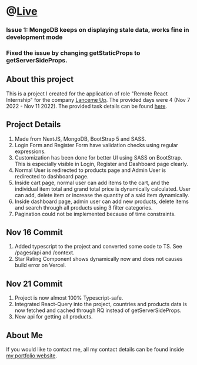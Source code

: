 # @[Live](https://lancemeuptask.vercel.app/login)

### Issue 1: MongoDB keeps on displaying stale data, works fine in development mode

### Fixed the issue by changing getStaticProps to getServerSideProps.

## About this project

This is a project I created for the application of role "Remote React Internship" for the company [Lanceme Up](https://www.linkedin.com/company/lanceme-up/). The provided days were 4 (Nov 7 2022 - Nov 11 2022). The provided task details can be found [here](https://docs.google.com/document/d/1s9vq8AGii-7oh-9_WoAjMOC0Ow-wErFsYlZvUJjyte8/edit).

## Project Details

1. Made from NextJS, MongoDB, BootStrap 5 and SASS.
2. Login Form and Register Form have validation checks using regular expressions.
3. Customization has been done for better UI using SASS on BootStrap.
   This is especially visible in Login, Register and Dashboard page clearly.
4. Normal User is redirected to products page and Admin User is redirected to dashboard page.
5. Inside cart page, normal user can add items to the cart, and the individual item total and grand total price is dynamically calculated. User can add, delete item or increase the quantity of a said item dynamically.
6. Inside dashboard page, admin user can add new products, delete items and search through all products using 3 filter categories.
7. Pagination could not be implemented because of time constraints.

## Nov 16 Commit

1. Added typescript to the project and converted some code to TS. See /pages/api and /context.
2. Star Rating Component shows dynamically now and does not causes build error on Vercel.

## Nov 21 Commit

1. Project is now almost 100% Typescript-safe.
2. Integrated React-Query into the project, countries and products data is now fetched and cached through RQ
   instead of getServerSideProps.
3. New api for getting all products.

## About Me

If you would like to contact me, all my contact details can be found inside [my portfolio website](https://pravin-singh.netlify.app/).
